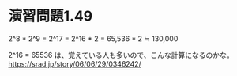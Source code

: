 # 演習問題1.49

2^8 * 2^9 = 2^17 = 2^16 * 2 = 65,536 * 2 ≒ 130,000

2^16 = 65536 は、覚えている人も多いので、こんな計算になるのかな。https://srad.jp/story/06/06/29/0346242/
